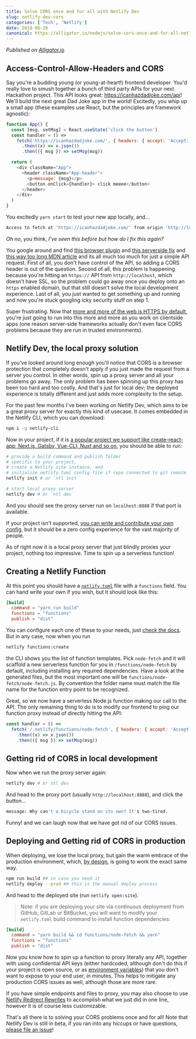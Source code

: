 ```yaml
---
title: Solve CORS once and for all with Netlify Dev
slug: netlify-dev-cors
categories: ['Tech', 'Netlify']
date: 2019-06-28
canonical: https://alligator.io/nodejs/solve-cors-once-and-for-all-netlify-dev/
---
```


_Published on [Alligator.io](https://alligator.io/nodejs/solve-cors-once-and-for-all-netlify-dev/)_

## Access-Control-Allow-Headers and CORS

Say you're a budding young (or young-at-heart!) frontend developer. You'd really love to smush together a bunch of third party APIs for your next Hackathon project. This API looks great: <https://icanhazdadjoke.com/api>! We'll build the next great Dad Joke app in the world! Excitedly, you whip up a small app (these examples use React, but the principles are framework agnostic):

```js
function App() {
  const [msg, setMsg] = React.useState('click the button')
  const handler = () =>
    fetch('https://icanhazdadjoke.com/', { headers: { accept: 'Accept: application/json' } })
      .then((x) => x.json())
      .then(({ msg }) => setMsg(msg))

  return (
    <div className="App">
      <header className="App-header">
        <p>message: {msg}</p>
        <button onClick={handler}> click meeee</button>
      </header>
    </div>
  )
}
```

You excitedly `yarn start` to test your new app locally, and...

```bash
Access to fetch at 'https://icanhazdadjoke.com/' from origin 'http://localhost:3000' has been blocked by CORS policy: Request header field accept is not allowed by Access-Control-Allow-Headers in preflight response.
```

_Oh no_, you think, _I've seen this before but how do I fix this again?_

You google around and find [this browser plugin](https://medium.com/@dtkatz/3-ways-to-fix-the-cors-error-and-how-access-control-allow-origin-works-d97d55946d9) and [this serverside fix](https://daveceddia.com/access-control-allow-origin-cors-errors-in-react-express/#best-cors-header-requires-server-changes) and [this way too long MDN article](https://developer.mozilla.org/en-US/docs/Web/HTTP/CORS) and its all much too much for just a simple API request. First of all, you don't have control of the API, so adding a CORS header is out of the question. Second of all, this problem is happening because you're hitting an `https://` API from `http://localhost`, which doesn't have SSL, so the problem could go away once you deploy onto an `https` enabled domain, but that still doesn't solve the local development experience. Last of all, you just wanted to get something up and running and now you're stuck googling icky security stuff on step 1.

Super frustrating. Now that [more and more of the web is HTTPS by default](https://transparencyreport.google.com/https/overview?hl=en&time_os_region=chrome-usage:1;series:time;groupby:os&lu=load_os_region&load_os_region=chrome-usage:1;series:page-load;groupby:os), you're just going to run into this more and more as you work on clientside apps (one reason server-side frameworks actually don't even face CORS problems because they are run in trusted environments).

## Netlify Dev, the local proxy solution

If you've looked around long enough you'll notice that CORS is a browser protection that completely doesn't apply if you just made the request from a server you control. In other words, spin up a proxy server and all your problems go away. The only problem has been spinning up this proxy has been too hard and too costly. And that's just for local dev; the deployed experience is totally different and just adds more complexity to the setup.

For the past few months I've been working on Netlify Dev, which aims to be a great proxy server for exactly this kind of usecase. It comes embedded in the Netlify CLI, which you can download:

```bash
npm i -g netlify-cli
```

Now in your project, if it is [a popular project we support like create-react-app, Next.js, Gatsby, Vue-CLI, Nuxt and so on](https://github.com/netlify/netlify-dev-plugin/tree/master/src/detectors), you should be able to run:

```bash
# provide a build command and publish folder
# specific to your project,
# create a Netlify site instance, and
# initialize netlify.toml config file if repo connected to git remote
netlify init # or `ntl init`

# start local proxy server
netlify dev # or `ntl dev`
```

And you should see the proxy server run on `localhost:8888` if that port is available.

If your project isn't supported, [you can write and contribute your own config](https://www.netlify.com/blog/2019/04/24/zero-config-yet-technology-agnostic-how-netlify-dev-detectors-work/), but it should be a zero config experience for the vast majority of people.

As of right now it is a local proxy server that just blindly proxies your project, nothing too impressive. Time to spin up a serverless function!

## Creating a Netlify Function

At this point you should have a [`netlify.toml`](https://www.netlify.com/docs/netlify-toml-reference/) file with a `functions` field. You can hand write your own if you wish, but it should look like this:

```toml
[build]
  command = "yarn run build"
  functions = "functions"
  publish = "dist"
```

You can configure each one of these to your needs, just [check the docs](https://www.netlify.com/docs/netlify-toml-reference/). But in any case, now when you run

```bash
netlify functions:create
```

the CLI shows you the list of function templates. Pick `node-fetch` and it will scaffold a new serverless function for you in `/functions/node-fetch` by default, including installing any required dependencies. Have a look at the generated files, but the most important one will be `functions/node-fetch/node-fetch.js`. By convention the folder name must match the file name for the function entry point to be recognized.

Great, so we now have a serverless Node.js function making our call to the API. The only remaining thing to do is to modify our frontend to ping our function proxy instead of directly hitting the API:

```js
const handler = () =>
  fetch('/.netlify/functions/node-fetch', { headers: { accept: 'Accept: application/json' } })
    .then((x) => x.json())
    .then(({ msg }) => setMsg(msg))
```

## Getting rid of CORS in local development

Now when we run the proxy server again:

```bash
netlify dev # or ntl dev
```

And head to the proxy port (usually `http://localhost:8888`), and click the button...

```bash
message: Why can't a bicycle stand on its own? It's two-tired.
```

Funny! and we can laugh now that we have got rid of our CORS issues.

## Deploying and Getting rid of CORS in production

When deploying, we lose the local proxy, but gain the warm embrace of the production environment, which, [by design](https://www.netlify.com/blog/2019/04/09/netlify-dev--our-entire-platform-right-on-your-laptop/), is going to work the exact same way.

```bash
npm run build ## in case you need it
netlify deploy --prod ## this is the manual deploy process
```

And head to the deployed site (run `netlify open:site`).

> Note: if you are deploying your site via continuous deployment from GitHub, GitLab or BitBucket, you will want to modify your `netlify.toml` build command to install function dependencies:

```toml
[build]
  command = "yarn build && cd functions/node-fetch && yarn"
  functions = "functions"
  publish = "dist"
```

Now you know how to spin up a function to proxy literally any API, together with using confidential API keys (either hardcoded, although don't do this if your project is open source, or as [environment variables](https://www.netlify.com/docs/continuous-deployment/#environment-variables)) that you don't want to expose to your end user, in minutes. This helps to mitigate any production CORS issues as well, although those are more rare.

If you have simple endpoints and files to proxy, you may also choose to use [Netlify Redirect Rewrites](https://www.netlify.com/docs/redirects/#proxying) to accomplish what we just did in one line, however it is of course less customizable.

That's all there is to solving your CORS problems once and for all! Note that Netlify Dev is still in beta, if you ran into any hiccups or have questions, [please file an issue](https://github.com/netlify/netlify-dev-plugin/)!
